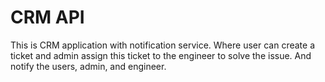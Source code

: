 # CRM API

This is CRM application with notification service. Where user can create a ticket and admin assign this ticket to the engineer to solve the issue. And notify the users, admin, and engineer.
